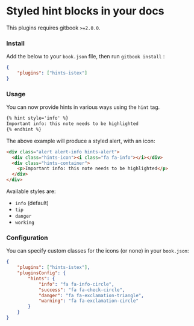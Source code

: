 Styled hint blocks in your docs
==============

This plugins requires gitbook `>=2.0.0`.

### Install

Add the below to your `book.json` file, then run `gitbook install` :

```json
{
    "plugins": ["hints-istex"]
}
```

### Usage

You can now provide hints in various ways using the `hint` tag.

```markdown
{% hint style='info' %}
Important info: this note needs to be highlighted
{% endhint %}
```
The above example will produce a styled alert, with an icon:

``` html
<div class="alert alert-info hints-alert">
  <div class="hints-icon"><i class="fa fa-info"></i></div>
  <div class="hints-container">
    <p>Important info: this note needs to be highlighted</p>
  </div>
</div>
```

Available styles are:

- `info` (default)
- `tip`
- `danger`
- `working`

### Configuration

You can specify custom classes for the icons (or none) in your `book.json`:

```json
{
    "plugins": ["hints-istex"],
    "pluginsConfig": {
        "hints": {
            "info": "fa fa-info-circle",
            "success": "fa fa-check-circle",
            "danger": "fa fa-exclamation-triangle",
            "warning": "fa fa-exclamation-circle"
        }
    }
}
```
